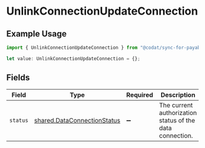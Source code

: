 # UnlinkConnectionUpdateConnection

## Example Usage

```typescript
import { UnlinkConnectionUpdateConnection } from "@codat/sync-for-payables/sdk/models/operations";

let value: UnlinkConnectionUpdateConnection = {};
```

## Fields

| Field                                                                             | Type                                                                              | Required                                                                          | Description                                                                       |
| --------------------------------------------------------------------------------- | --------------------------------------------------------------------------------- | --------------------------------------------------------------------------------- | --------------------------------------------------------------------------------- |
| `status`                                                                          | [shared.DataConnectionStatus](../../../sdk/models/shared/dataconnectionstatus.md) | :heavy_minus_sign:                                                                | The current authorization status of the data connection.                          |